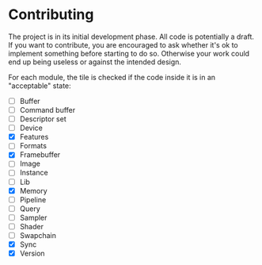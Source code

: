 # Contributing

The project is in its initial development phase. All code is potentially a draft.
If you want to contribute, you are encouraged to ask whether it's ok to implement something before
starting to do so. Otherwise your work could end up being useless or against the intended design.

For each module, the tile is checked if the code inside it is in an "acceptable" state:

- [ ] Buffer
- [ ] Command buffer
- [ ] Descriptor set
- [ ] Device
- [x] Features
- [ ] Formats
- [x] Framebuffer
- [ ] Image
- [ ] Instance
- [ ] Lib
- [x] Memory
- [ ] Pipeline
- [ ] Query
- [ ] Sampler
- [ ] Shader
- [ ] Swapchain
- [x] Sync
- [x] Version
